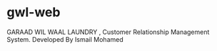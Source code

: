 # gwl-web
GARAAD WIL WAAL LAUNDRY , Customer Relationship Management System. Developed By Ismail Mohamed
